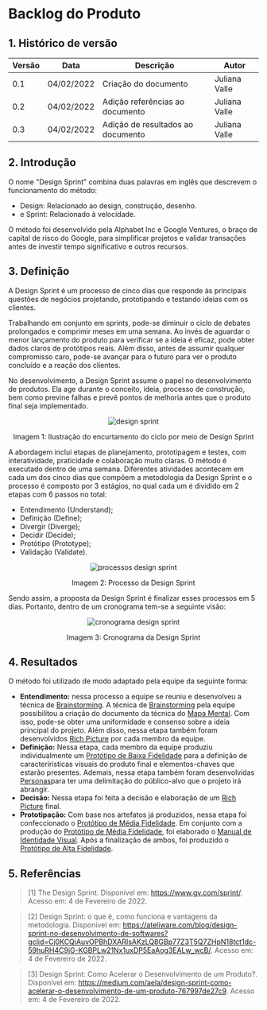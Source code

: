 # Backlog do Produto

## 1. Histórico de versão

| Versão | Data       | Descrição                        | Autor        |
| ------ | ---------- | -------------------------------- | ------------ |
| 0.1    | 04/02/2022 | Criação do documento                             | Juliana Valle |
| 0.2    | 04/02/2022 | Adição referências ao documento             | Juliana Valle |
| 0.3    | 04/02/2022 | Adição de resultados ao documento             | Juliana Valle |


## 2. Introdução
O nome "Design Sprint" combina duas palavras em inglês que descrevem o funcionamento do método: 

- Design: Relacionado ao design, construção, desenho.
- e Sprint: Relacionado à velocidade. 

O método foi desenvolvido pela Alphabet Inc e Google Ventures, o braço de capital de risco do Google, para simplificar projetos e validar transações antes de investir tempo significativo e outros recursos. 

## 3. Definição
A Design Sprint é um processo de cinco dias que responde às principais questões de negócios projetando, prototipando e testando ideias com os clientes.

Trabalhando em conjunto em sprints, pode-se diminuir o ciclo de debates prolongados ​​e comprimir meses em uma semana. Ao invés de aguardar o menor lançamento do produto para verificar se a ideia é eficaz, pode obter dados claros de protótipos reais. Além disso, antes de assumir qualquer compromisso caro, pode-se avançar para o futuro para ver o produto concluído e a reação dos clientes.

No desenvolvimento, a Design Sprint assume o papel no desenvolvimento de produtos. Ela age durante o conceito, ideia, processo de construção, bem como previne falhas e prevê pontos de melhoria antes que o produto final seja implementado.

<center>

![design sprint](../../assets/design_sprint/sprint-diagram.png)

<figcaption>Imagem 1: Ilustração do encurtamento do ciclo por meio de Design Sprint</figcaption>

</center>

A abordagem inclui etapas de planejamento, prototipagem e testes, com interatividade, praticidade e colaboração muito claras. O método é executado dentro de uma semana. Diferentes atividades acontecem em cada um dos cinco dias que compõem a metodologia da Design Sprint e o processo é composto por 3 estágios, no qual cada um é dividido em 2 etapas com 6 passos no total:

- Entendimento (Understand);
- Definição (Define);
- Divergir (Diverge);
- Decidir (Decide);
- Protótipo (Prototype);
- Validação (Validate).

<center>

![processos design sprint](../../assets/design_sprint/processos_ds.png)

<figcaption>Imagem 2: Processo da Design Sprint</figcaption>

</center>

Sendo assim, a proposta da Design Sprint é finalizar esses processos em 5 dias. Portanto, dentro de um cronograma tem-se a seguinte visão:

<center>

![cronograma design sprint](../../assets/design_sprint/cronograma_ds.png)

<figcaption>Imagem 3: Cronograma da Design Sprint</figcaption>

</center>

## 4. Resultados
O método foi utilizado de modo adaptado pela equipe da seguinte forma:

- <strong>Entendimento:</strong> nessa processo a equipe se reuniu e desenvolveu a técnica de [Brainstorming](https://unbarqdsw2021-2.github.io/2021.2_G5_Garimpei/content/elicitacao/brainstorming/). A técnica de [Brainstorming](https://unbarqdsw2021-2.github.io/2021.2_G5_Garimpei/content/elicitacao/brainstorming/) pela equipe possibilitou a criação do documento da técnica do [Mapa Mental](https://unbarqdsw2021-2.github.io/2021.2_G5_Garimpei/content/pre_rastreabilidade/mapa_mental/). Com isso, pode-se obter uma uniformidade e consenso sobre a ideia principal do projeto. Além disso, nessa etapa também foram desenvolvidos [Rich Picture](https://unbarqdsw2021-2.github.io/2021.2_G5_Garimpei/content/pre_rastreabilidade/rich_picture/) por cada membro da equipe.
- <strong>Definição:</strong>  Nessa etapa, cada membro da equipe produziu individualmente um [Protótipo de Baixa Fidelidade](https://unbarqdsw2021-2.github.io/2021.2_G5_Garimpei/content/produto/prototipo_baixa_fidelidade/) para a definição de caracteríristicas visuais do produto final e elementos-chaves que estarão presentes. Ademais, nessa etapa também foram desenvolvidas [Personas](https://unbarqdsw2021-2.github.io/2021.2_G5_Garimpei/content/elicitacao/personas/)para ter uma delimitação do público-alvo que o projeto irá abrangir.
- <strong>Decisão:</strong>  Nessa etapa foi feita a decisão e elaboração de um [Rich Picture](https://unbarqdsw2021-2.github.io/2021.2_G5_Garimpei/content/pre_rastreabilidade/rich_picture/) final. 
- <strong>Prototipação:</strong>  Com base nos artefatos já produzidos, nessa etapa foi confeccionado o [Protótipo de Média Fidelidade](https://unbarqdsw2021-2.github.io/2021.2_G5_Garimpei/content/produto/prototipo_media_fidelidade/). Em conjunto com a produção do [Protótipo de Média Fidelidade](https://unbarqdsw2021-2.github.io/2021.2_G5_Garimpei/content/produto/prototipo_media_fidelidade/), foi elaborado o [Manual de Identidade Visual](https://unbarqdsw2021-2.github.io/2021.2_G5_Garimpei/content/produto/identidade_visual/). Após a finalização de ambos, foi produzido o [Protótipo de Alta Fidelidade](https://unbarqdsw2021-2.github.io/2021.2_G5_Garimpei/content/produto/prototipo_alta_fidelidade/).

## 5. Referências

> [1] The Design Sprint. Disponível em: <https://www.gv.com/sprint/>. Acesso em: 4 de Fevereiro de 2022.

> [2] Design Sprint: o que é, como funciona e vantagens da metodologia. Disponível em: <https://ateliware.com/blog/design-sprint-no-desenvolvimento-de-softwares?gclid=Cj0KCQiAuvOPBhDXARIsAKzLQ8GBp77Z3T5Q7ZHpN18tct1dc-59huRH4C9jG-KGBPLw21Nx1uxDP5EaAog3EALw_wcB/>. Acesso em: 4 de Fevereiro de 2022.

> [3] Design Sprint: Como Acelerar o Desenvolvimento de um Produto?. Disponível em: <https://medium.com/aela/design-sprint-como-acelerar-o-desenvolvimento-de-um-produto-767997de27c9>. Acesso em: 4 de Fevereiro de 2022.
